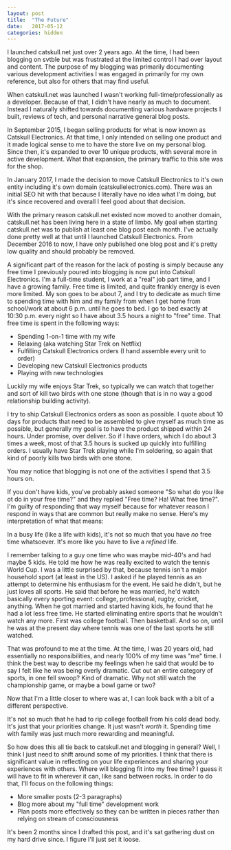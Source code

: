 ```yaml
---
layout: post
title:  "The Future"
date:   2017-05-12
categories: hidden
---
```


I launched catskull.net just over 2 years ago. At the time, I had been blogging on svtble but was frustrated at the limited control I had over layout and content. The purpose of my blogging was primarily documenting various development activities I was engaged in primarily for my own reference, but also for others that may find useful.

When catskull.net was launched I wasn't working full-time/professionally as a developer. Because of that, I didn't have nearly as much to document. Instead I naturally shifted towards documenting various hardware projects I built, reviews of tech, and personal narrative general blog posts.

In September 2015, I began selling products for what is now known as Catskull Electronics. At that time, I only intended on selling one product and it made logical sense to me to have the store live on my personal blog. Since then, it's expanded to over 10 unique products, with several more in active development. What that expansion, the primary traffic to this site was for the shop.

In January 2017, I made the decision to move Catskull Electronics to it's own entity including it's own domain (catskullelectronics.com). There was an initial SEO hit with that because I literally have no idea what I'm doing, but it's since recovered and overall I feel good about that decision.

With the primary reason catskull.net existed now moved to another domain, catskull.net has been living here in a state of limbo. My goal when starting catskull.net was to publish at least one blog post each month. I've actually done pretty well at that until I launched Catskull Electronics. From December 2016 to now, I have only published one blog post and it's pretty low quality and should probably be removed.

A significant part of the reason for the lack of posting is simply because any free time I previously poured into blogging is now put into Catskull Electronics. I'm a full-time student, I work at a "real" job part time, and I have a growing family. Free time is limited, and quite frankly energy is even more limited. My son goes to be about 7, and I try to dedicate as much time to spending time with him and my family from when I get home from school/work at about 6 p.m. until he goes to bed. I go to bed exactly at 10:30 p.m. every night so I have about 3.5 hours a night to "free" time. That free time is spent in the following ways:

- Spending 1-on-1 time with my wife
- Relaxing (aka watching Star Trek on Netflix)
- Fulfilling Catskull Electronics orders (I hand assemble every unit to order)
- Developing new Catskull Electronics products
- Playing with new technologies

Luckily my wife enjoys Star Trek, so typically we can watch that together and sort of kill two birds with one stone (though that is in no way a good relationship building activity).

I try to ship Catskull Electronics orders as soon as possible. I quote about 10 days for products that need to be assembled to give myself as much time as possible, but generally my goal is to have the product shipped within 24 hours. Under promise, over deliver. So if I have orders, which I do about 3 times a week, most of that 3.5 hours is sucked up quickly into fulfilling orders. I usually have Star Trek playing while I'm soldering, so again that kind of poorly kills two birds with one stone.

You may notice that blogging is not one of the activities I spend that 3.5 hours on.

If you don't have kids, you've probably asked someone "So what do you like ot do in your free time?" and they replied "Free time? Ha! What free time?". I'm guilty of responding that way myself because for whatever reason I respond in ways that are common but really make no sense. Here's my interpretation of what that means:

In a busy life (like a life with kids), it's not so much that you have _no_ free time whatsoever. It's more like you have to live a _refined_ life.

I remember talking to a guy one time who was maybe mid-40's and had maybe 5 kids. He told me how he was really excited to watch the tennis World Cup. I was a little surprised by that, because tennis isn't a major household sport (at least in the US). I asked if he played tennis as an attempt to determine his enthusiasm for the event. He said he didn't, but he just loves all sports. He said that before he was married, he'd watch basically every sporting event: college, professional, rugby, cricket, anything. When he got married and started having kids, he found that he had a lot less free time. He started eliminating entire sports that he wouldn't watch any more. First was college football. Then basketball. And so on, until he was at the present day where tennis was one of the last sports he still watched.

That was profound to me at the time. At the time, I was 20 years old, had essentially no responsibilities, and nearly 100% of my time was "me" time. I think the best way to describe my feelings when he said that would be to say I felt like he was being overly dramatic. Cut out an entire category of sports, in one fell swoop? Kind of dramatic. Why not still watch the championship game, or maybe a bowl game or two?

Now that I'm a little closer to where was at, I can look back with a bit of a different perspective.

It's not so much that he had to rip college football from his cold dead body. It's just that your priorities change. It just wasn't _worth_ it. Spending time with family was just much more rewarding and meaningful.

So how does this all tie back to catskull.net and blogging in general? Well, I think I just need to shift around some of my priorities. I think that there is significant value in reflecting on your life experiences and sharing your experiences with others. Where will blogging fit into my free time? I guess it will have to fit in wherever it can, like sand between rocks. In order to do that, I'll focus on the following things:

- More smaller posts (2-3 paragraphs)
- Blog more about my "full time" development work
- Plan posts more effectively so they can be written in pieces rather than relying on stream of consciousness

It's been 2 months since I drafted this post, and it's sat gathering dust on my hard drive since. I figure I'll just set it loose.
